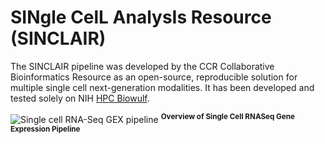 # SINgle CelL AnalysIs Resource (SINCLAIR)

The SINCLAIR pipeline was developed by the CCR Collaborative Bioinformatics Resource as an open-source, reproducible solution for multiple single cell next-generation modalities. It has been developed and tested solely on NIH [HPC Biowulf](https://hpc.nih.gov/).

![Single cell RNA-Seq GEX pipeline](https://github.com/CCBR/SINCLAIR/blob/feature/documentation/resources/scRNA.svg?raw=true) <sup>**Overview of Single Cell RNASeq Gene Expression Pipeline**</sup>
